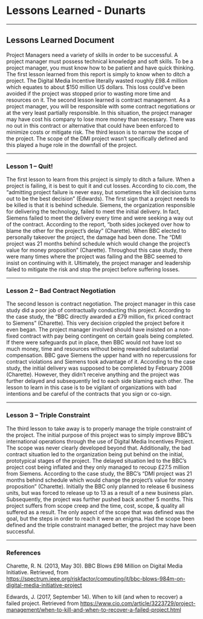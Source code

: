 # Lessons Learned - Dunarts

* * *
## Lessons Learned Document


Project Managers need a variety of skills in order to be successful. A project manager must possess technical knowledge and soft skills. To be a project manager, you must know how to be patient and have quick thinking. The first lesson learned from this report is simply to know when to ditch a project. The Digital Media Incentive literally wasted roughly £98.4 million which equates to about $150 million US dollars. This loss could’ve been avoided if the project was stopped prior to wasting more time and resources on it. The second lesson learned is contract management. As a project manager, you will be responsible with some contract negotiations or at the very least partially responsible. In this situation, the project manager may have cost his company to lose more money than necessary. There was no out in this contract or alternative that could have been enforced to minimize costs or mitigate risk. The third lesson is to narrow the scope of the project. The scope of the DMI project wasn’t specifically defined and this played a huge role in the downfall of the project.

* * *
### Lesson 1 – Quit!

The first lesson to learn from this project is simply to ditch a failure. When a project is failing, it is best to quit it and cut losses. According to cio.com, the “admitting project failure is never easy, but sometimes the kill decision turns out to be the best decision” (Edwards). The first sign that a project needs to be killed is that it is behind schedule. Siemens, the organization responsible for delivering the technology, failed to meet the initial delivery. In fact, Siemens failed to meet the delivery every time and were seeking a way out of the contract. According to the report, “both sides jockeyed over how to blame the other for the project’s delay” (Charette). When BBC elected to personally takeover the project, the damage had been done. The “DMI project was 21 months behind schedule which would change the project’s value for money proposition” (Charette). Throughout this case study, there were many times where the project was failing and the BBC seemed to insist on continuing with it. Ultimately, the project manager and leadership failed to mitigate the risk and stop the project before suffering losses.


* * *
### Lesson 2 – Bad Contract Negotiation

The second lesson is contract negotiation. The project manager in this case study did a poor job of contractually conducting this project.  According to the case study, the “BBC directly awarded a £79 million, fix priced contract to Siemens” (Charette). This very decision crippled the project before it even began. The project manager involved should have insisted on a non-fixed contract with pay being contingent on certain goals being completed. If there were safeguards put in place, then BBC would not have lost so much money, time and resources without being rewarded substantial compensation. BBC gave Siemens the upper hand with no repercussions for contract violations and Siemens took advantage of it. According to the case study, the initial delivery was supposed to be completed by February 2008 (Charette). However, they didn’t receive anything and the project was further delayed and subsequently led to each side blaming each other. The lesson to learn in this case is to be vigilant of organizations with bad intentions and be careful of the contracts that you sign or co-sign.


* * *
### Lesson 3 – Triple Constraint

The third lesson to take away is to properly manage the triple constraint of the project. The initial purpose of this project was to simply improve BBC’s international operations through the use of Digital Media Incentives Project. The scope was never clearly developed beyond that. Additionally, the bad contract situation led to the organization being put behind on the initial, prototypical stages of the project. The delayed situation led to the BBC’s project cost being inflated and they only managed to recoup £27.5 million from Siemens. According to the case study, the BBC’s “DMI project was 21 months behind schedule which would change the project’s value for money proposition” (Charette). Initially the BBC only planned to release 6 business units, but was forced to release up to 13 as a result of a new business plan. Subsequently, the project was further pushed back another 5 months. This project suffers from scope creep and the time, cost, scope, & quality all suffered as a result. The only aspect of the scope that was defined was the goal, but the steps in order to reach it were an enigma. Had the scope been defined and the triple constraint managed better, the project may have been successful.


* * *
### References
 
Charette, R. N. (2013, May 30). BBC Blows £98 Million on Digital Media Initiative. Retrieved, from https://spectrum.ieee.org/riskfactor/computing/it/bbc-blows-984m-on-digital-media-initiative-project 

Edwards, J. (2017, September 14). When to kill (and when to recover) a failed project. Retrieved from https://www.cio.com/article/3223729/project-management/when-to-kill-and-when-to-recover-a-failed-project.html
 
 



